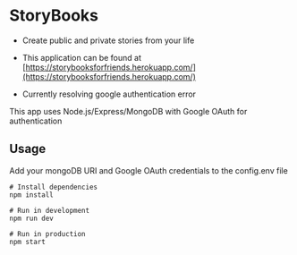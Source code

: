 # StoryBooks

- Create public and private stories from your life


- This application can be found at [https://storybooksforfriends.herokuapp.com/](https://storybooksforfriends.herokuapp.com/)
 - Currently resolving google authentication error

This app uses Node.js/Express/MongoDB with Google OAuth for authentication

## Usage

Add your mongoDB URI and Google OAuth credentials to the config.env file

```
# Install dependencies
npm install

# Run in development
npm run dev

# Run in production
npm start
```
